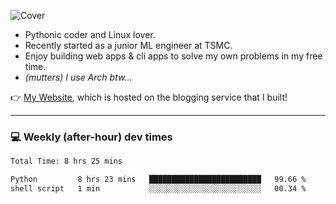 ![Cover](https://i.imgur.com/BmnIp4h.jpg)

- Pythonic coder and Linux lover.
- Recently started as a junior ML engineer at TSMC.
- Enjoy building web apps & cli apps to solve my own problems in my free time.
- _(mutters) I use Arch btw..._

👉️ [My Website](https://whoosh.blog/@hank), which is hosted on the blogging service that I built!

---

### 💻 Weekly (after-hour) dev times

<!--START_SECTION:waka-->

```txt
Total Time: 8 hrs 25 mins

Python         8 hrs 23 mins   █████████████████████████   99.66 %
shell script   1 min           ░░░░░░░░░░░░░░░░░░░░░░░░░   00.34 %
```

<!--END_SECTION:waka-->
